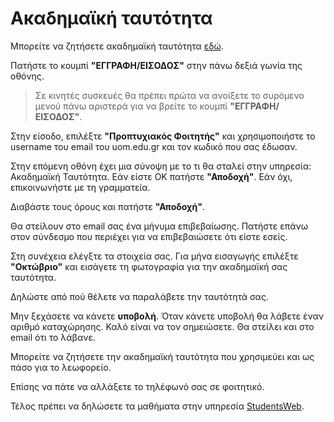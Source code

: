 # Ακαδημαϊκή ταυτότητα

Μπορείτε να ζητήσετε ακαδημαϊκή ταυτότητα [εδώ](https://academicid.minedu.gov.gr/).

Πατήστε το κουμπί **"ΕΓΓΡΑΦΗ/ΕΙΣΟΔΟΣ"** στην πάνω δεξιά γωνία της οθόνης.

> Σε κινητές συσκευές θα πρέπει πρώτα να ανοίξετε το συρόμενο μενού πάνω αριστερά για να βρείτε το κουμπί **"ΕΓΓΡΑΦΗ/ΕΙΣΟΔΟΣ"**.

Στην είσοδο, επιλέξτε **"Προπτυχιακός Φοιτητής"** και χρησιμοποιήστε το username του email του uom.edu.gr και τον κωδικό που σας έδωσαν.

Στην επόμενη οθόνη έχει μια σύνοψη με το τι θα σταλεί στην υπηρεσία: Ακαδημαϊκή Ταυτότητα. Εάν είστε ΟΚ πατήστε **"Αποδοχή"**. Εάν όχι, επικοινωνήστε με τη γραμματεία.

Διαβάστε τους όρους και πατήστε **"Αποδοχή"**.

Θα στείλουν στο email σας ένα μήνυμα επιβεβαίωσης. Πατήστε επάνω στον σύνδεσμο που περιέχει για να επιβεβαιώσετε ότι είστε εσείς.

Στη συνέχεια ελέγξτε τα στοιχεία σας. Για μήνα εισαγωγής επιλέξτε **"Οκτώβριο"** και εισάγετε τη φωτογραφία για την ακαδημαϊκή σας ταυτότητα.

Δηλώστε από πού θέλετε να παραλάβετε την ταυτότητά σας.

Μην ξεχάσετε να κάνετε **υποβολή**. Όταν κάνετε υποβολή θα λάβετε έναν αριθμό καταχώρησης. Καλό είναι να τον σημειώσετε. Θα στείλει και στο email ότι το λάβανε.

Μπορείτε να ζητήσετε την ακαδημαϊκή ταυτότητα που χρησιμεύει και ως πάσο για το λεωφορείο.

Επίσης να πάτε να αλλάξετε το τηλέφωνό σας σε φοιτητικό.

Τέλος πρέπει να δηλώσετε τα μαθήματα στην υπηρεσία [StudentsWeb](https://services.uom.gr/unistudent/login.asp).
